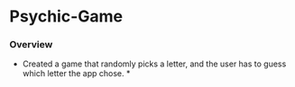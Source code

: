 # Psychic-Game
### Overview
* Created a game that randomly picks a letter, and the user has to guess which letter the app chose. *